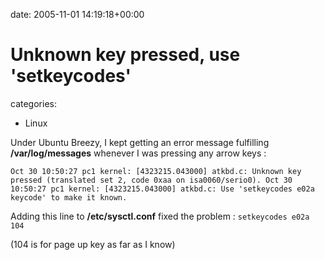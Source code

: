 


date: 2005-11-01 14:19:18+00:00


# Unknown key pressed, use 'setkeycodes'

categories:
- Linux


Under Ubuntu Breezy, I kept getting an error message fulfilling **/var/log/messages** whenever I was pressing any arrow keys :

`Oct 30 10:50:27 pc1 kernel: [4323215.043000] atkbd.c: Unknown key pressed (translated set 2, code 0xaa on isa0060/serio0).
Oct 30 10:50:27 pc1 kernel: [4323215.043000] atkbd.c: Use 'setkeycodes e02a keycode' to make it known.`

Adding this line to **/etc/sysctl.conf** fixed the problem :
`setkeycodes e02a 104`

(104 is for page up key as far as I know)
